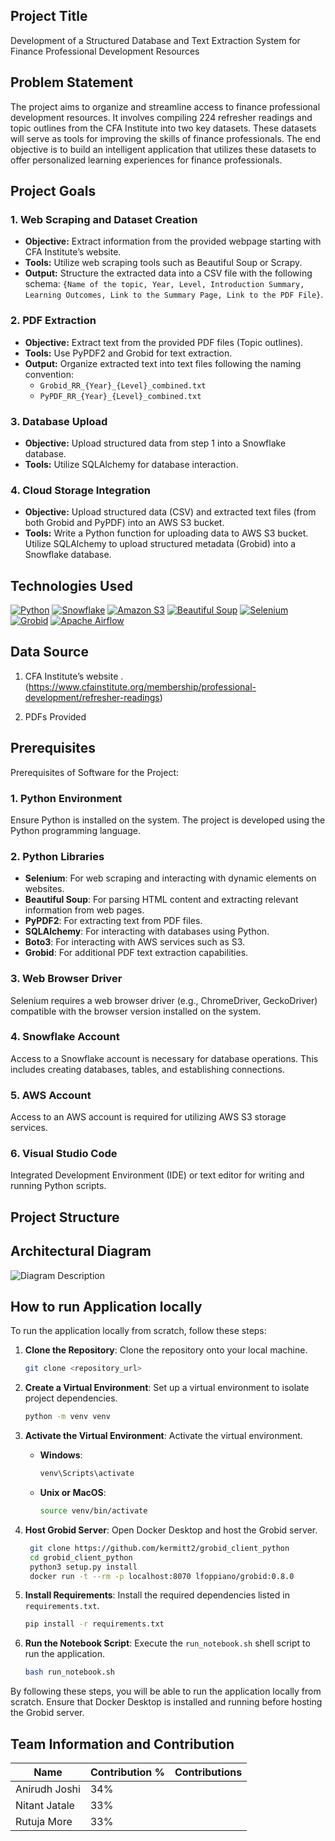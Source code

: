 
## Project Title
Development of a Structured Database and Text Extraction System for Finance Professional Development Resources
 

 





## Problem Statement

The project aims to organize and streamline access to finance professional development resources. It involves compiling 224 refresher readings and topic outlines from the CFA Institute into two key datasets. These datasets will serve as tools for improving the skills of finance professionals. The end objective is to build an intelligent application that utilizes these datasets to offer personalized learning experiences for finance professionals.
## Project Goals

### 1. Web Scraping and Dataset Creation

- **Objective:** Extract information from the provided webpage starting with CFA Institute’s website.
- **Tools:** Utilize web scraping tools such as Beautiful Soup or Scrapy.
- **Output:** Structure the extracted data into a CSV file with the following schema: 
  `{Name of the topic, Year, Level, Introduction Summary, Learning Outcomes, Link to the Summary Page, Link to the PDF File}`.

### 2. PDF Extraction

- **Objective:** Extract text from the provided PDF files (Topic outlines).
- **Tools:** Use PyPDF2 and Grobid for text extraction.
- **Output:** Organize extracted text into text files following the naming convention:
  - `Grobid_RR_{Year}_{Level}_combined.txt`
  - `PyPDF_RR_{Year}_{Level}_combined.txt`


### 3. Database Upload

- **Objective:** Upload structured data from step 1 into a Snowflake database.
- **Tools:** Utilize SQLAlchemy for database interaction.


### 4. Cloud Storage Integration

- **Objective:** Upload structured data (CSV) and extracted text files (from both Grobid and PyPDF) into an AWS S3 bucket.
- **Tools:** Write a Python function for uploading data to AWS S3 bucket. Utilize SQLAlchemy to upload structured metadata (Grobid) into a Snowflake database.

## Technologies Used

[![Python](https://img.shields.io/badge/Python-FFD43B?style=for-the-badge&logo=python&logoColor=blue)](https://www.python.org/)
[![Snowflake](https://img.shields.io/badge/Snowflake-387BC3?style=for-the-badge&logo=snowflake&logoColor=light)](https://www.snowflake.com/)
[![Amazon S3](https://img.shields.io/badge/Amazon%20S3-569A31?style=for-the-badge&logo=amazon-s3&logoColor=white)](https://aws.amazon.com/s3/)
[![Beautiful Soup](https://img.shields.io/badge/Beautiful%20Soup-59666C?style=for-the-badge&logo=python&logoColor=blue)](https://www.crummy.com/software/BeautifulSoup/)
[![Selenium](https://img.shields.io/badge/Selenium-43B02A?style=for-the-badge&logo=selenium&logoColor=white)](https://www.selenium.dev/)
[![Grobid](https://img.shields.io/badge/Grobid-007396?style=for-the-badge&logo=java&logoColor=white)](https://github.com/kermitt2/grobid)
[![Apache Airflow](https://img.shields.io/badge/Apache%20Airflow-017CEE?style=for-the-badge&logo=apache-airflow&logoColor=white)](https://airflow.apache.org/)




## Data Source

1. CFA Institute’s website . 
(https://www.cfainstitute.org/membership/professional-development/refresher-readings)

2. PDFs Provided

##  Prerequisites 


Prerequisites of Software for the Project: 

### 1. Python Environment
Ensure Python is installed on the system. The project is developed using the Python programming language.

### 2. Python Libraries
- **Selenium**: For web scraping and interacting with dynamic elements on websites.
- **Beautiful Soup**: For parsing HTML content and extracting relevant information from web pages.
- **PyPDF2**: For extracting text from PDF files.
- **SQLAlchemy**: For interacting with databases using Python.
- **Boto3**: For interacting with AWS services such as S3.
- **Grobid**: For additional PDF text extraction capabilities.

### 3. Web Browser Driver
Selenium requires a web browser driver (e.g., ChromeDriver, GeckoDriver) compatible with the browser version installed on the system.

### 4. Snowflake Account
Access to a Snowflake account is necessary for database operations. This includes creating databases, tables, and establishing connections.

### 5. AWS Account
Access to an AWS account is required for utilizing AWS S3 storage services.

### 6. Visual Studio Code
Integrated Development Environment (IDE) or text editor for writing and running Python scripts.

 

 

 

 

 

 

 

 

 
## Project Structure



## Architectural Diagram


![Diagram Description](./diagrams/diagram.png)
## How to run Application locally


To run the application locally from scratch, follow these steps:

1. **Clone the Repository**: Clone the repository onto your local machine.

   ```bash
   git clone <repository_url>
   ```

2. **Create a Virtual Environment**: Set up a virtual environment to isolate project dependencies.

   ```bash
   python -m venv venv
   ```

3. **Activate the Virtual Environment**: Activate the virtual environment.

   - **Windows**:

     ```bash
     venv\Scripts\activate
     ```

   - **Unix or MacOS**:

     ```bash
     source venv/bin/activate
     ```
4. **Host Grobid Server**: Open Docker Desktop and host the Grobid server.

   ```bash
    git clone https://github.com/kermitt2/grobid_client_python
    cd grobid_client_python
    python3 setup.py install
    docker run -t --rm -p localhost:8070 lfoppiano/grobid:0.8.0
   ```

5. **Install Requirements**: Install the required dependencies listed in `requirements.txt`.

   ```bash
   pip install -r requirements.txt
   ```

6. **Run the Notebook Script**: Execute the `run_notebook.sh` shell script to run the application.

   ```bash
   bash run_notebook.sh
   ```

By following these steps, you will be able to run the application locally from scratch. Ensure that Docker Desktop is installed and running before hosting the Grobid server.
## Team Information and Contribution 

Name           | Contribution %| Contributions |
---------------|---------------| --- |
Anirudh Joshi  | 34%           |      |
Nitant Jatale  | 33%           |      |
Rutuja More    | 33%           |      |